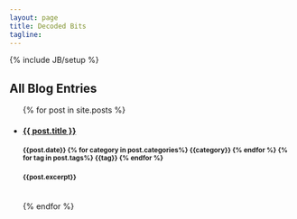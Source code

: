 ```yaml
---
layout: page
title: Decoded Bits
tagline: 
---
```

{% include JB/setup %}
    
## All Blog Entries

<ul class="posts">
  {% for post in site.posts %}
    <li><h4><span><a href="{{ BASE_PATH }}{{ post.url }}">{{ post.title }}</a></span></h4>
    <h4><small class="text-muted">{{post.date}}
    {% for category in post.categories%}
    <span class="badge badge-light">{{category}}</span>
    {% endfor %}
    {% for tag in post.tags%}
    <span class="badge badge-light">{{tag}}</span>
    {% endfor %}
    </small></h4>
    <h4> <small class="text-muted">{{post.excerpt}} </small></h4>
    </li>
    <br>
  {% endfor %}
</ul>
